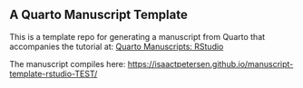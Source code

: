 ## A Quarto Manuscript Template

This is a template repo for generating a manuscript from Quarto that accompanies the tutorial at: [Quarto Manuscripts: RStudio](https://quarto.org/docs/manuscripts/authoring/rstudio.html)

The manuscript compiles here: https://isaactpetersen.github.io/manuscript-template-rstudio-TEST/
